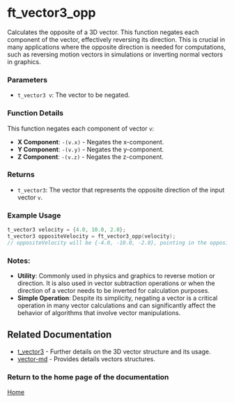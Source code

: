 # ft_vector3_opp
Calculates the opposite of a 3D vector. This function negates each component of the vector, effectively reversing its direction. This is crucial in many applications where the opposite direction is needed for computations, such as reversing motion vectors in simulations or inverting normal vectors in graphics.

### Parameters
- `t_vector3 v`: The vector to be negated.

### Function Details
This function negates each component of vector `v`:
- **X Component**: `-(v.x)` - Negates the x-component.
- **Y Component**: `-(v.y)` - Negates the y-component.
- **Z Component**: `-(v.z)` - Negates the z-component.

### Returns
- `t_vector3`: The vector that represents the opposite direction of the input vector `v`.

### Example Usage
```c
t_vector3 velocity = {4.0, 10.0, 2.0};
t_vector3 oppositeVelocity = ft_vector3_opp(velocity);
// oppositeVelocity will be {-4.0, -10.0, -2.0}, pointing in the opposite direction
```

### Notes:
- **Utility**: Commonly used in physics and graphics to reverse motion or direction. It is also used in vector subtraction operations or when the direction of a vector needs to be inverted for calculation purposes.
- **Simple Operation**: Despite its simplicity, negating a vector is a critical operation in many vector calculations and can significantly affect the behavior of algorithms that involve vector manipulations.

## Related Documentation
- [t_vector3](./t_vector3.md) - Further details on the 3D vector structure and its usage.
- [vector-md](../vector-doc.md) - Provides details vectors structures.

### Return to the home page of the documentation
[Home](../../home.md)
